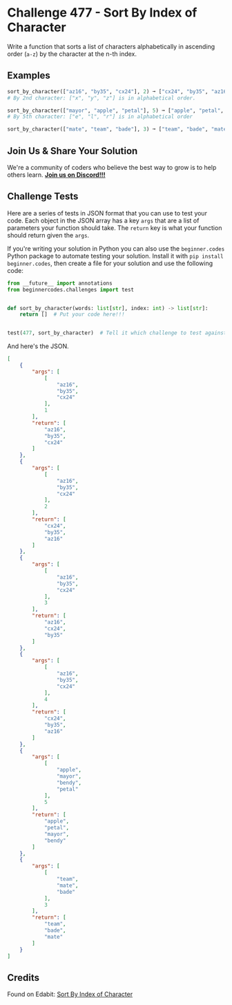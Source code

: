 # Challenge 477 - Sort By Index of Character

Write a function that sorts a list of characters alphabetically in ascending order (`a-z`) by the character at the n-th index.

## Examples
```python
sort_by_character(["az16", "by35", "cx24"], 2) ➞ ["cx24", "by35", "az16"]
# By 2nd character: ["x", "y", "z"] is in alphabetical order.

sort_by_character(["mayor", "apple", "petal"], 5) ➞ ["apple", "petal", "mayor"]
# By 5th character: ["e", "l", "r"] is in alphabetical order

sort_by_character(["mate", "team", "bade"], 3) ➞ ["team", "bade", "mate"]
```
## Join Us & Share Your Solution

We're a community of coders who believe the best way to grow is to help others learn. **[Join us on Discord!!!]("https"://discord.gg/sfHykntuGy)**

## Challenge Tests

Here are a series of tests in JSON format that you can use to test your code. Each object in the JSON array has a key `args` that are a list of parameters your function should take. The `return` key is what your function should return given the `args`. 

If you're writing your solution in Python you can also use the `beginner.codes` Python package to automate testing your solution. Install it with `pip install beginner.codes`, then create a file for your solution and use the following code:
```python
from __future__ import annotations
from beginnercodes.challenges import test


def sort_by_character(words: list[str], index: int) -> list[str]:
    return []  # Put your code here!!!


test(477, sort_by_character)  # Tell it which challenge to test against
```
And here's the JSON.
```json
[
    {
        "args": [
            [
                "az16",
                "by35",
                "cx24"
            ],
            1
        ],
        "return": [
            "az16",
            "by35",
            "cx24"
        ]
    },
    {
        "args": [
            [
                "az16",
                "by35",
                "cx24"
            ],
            2
        ],
        "return": [
            "cx24",
            "by35",
            "az16"
        ]
    },
    {
        "args": [
            [
                "az16",
                "by35",
                "cx24"
            ],
            3
        ],
        "return": [
            "az16",
            "cx24",
            "by35"
        ]
    },
    {
        "args": [
            [
                "az16",
                "by35",
                "cx24"
            ],
            4
        ],
        "return": [
            "cx24",
            "by35",
            "az16"
        ]
    },
    {
        "args": [
            [
                "apple",
                "mayor",
                "bendy",
                "petal"
            ],
            5
        ],
        "return": [
            "apple",
            "petal",
            "mayor",
            "bendy"
        ]
    },
    {
        "args": [
            [
                "team",
                "mate",
                "bade"
            ],
            3
        ],
        "return": [
            "team",
            "bade",
            "mate"
        ]
    }
]
```
## Credits

Found on Edabit: [Sort By Index of Character](https://edabit.com/challenge/NQToxLLFCjugHWBoZ)
